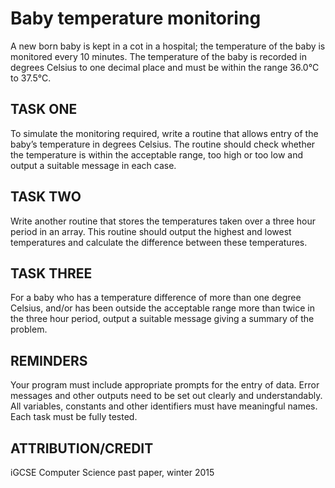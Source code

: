 # Baby temperature monitoring

A new born baby is kept in a cot in a hospital; the temperature of the baby is monitored every 10 minutes. The temperature of the baby is recorded in degrees Celsius to one decimal place and must be within the range 36.0°C to 37.5°C.

## TASK ONE

To simulate the monitoring required, write a routine that allows entry of the baby’s temperature in degrees Celsius. The routine should check whether the temperature is within the acceptable range, too high or too low and output a suitable message in each case.

## TASK TWO

Write another routine that stores the temperatures taken over a three hour period in an array. This routine should output the highest and lowest temperatures and calculate the difference between these temperatures.

## TASK THREE

For a baby who has a temperature difference of more than one degree Celsius, and/or has been outside the acceptable range more than twice in the three hour period, output a suitable message giving a summary of the problem.

## REMINDERS

Your program must include appropriate prompts for the entry of data. Error messages and other outputs need to be set out clearly and understandably. All variables, constants and other identifiers must have meaningful names. Each task must be fully tested.

## ATTRIBUTION/CREDIT

iGCSE Computer Science past paper, winter 2015
